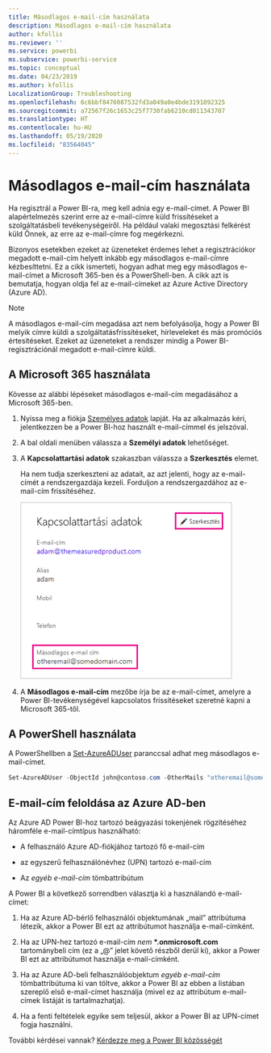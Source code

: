 ```yaml
---
title: Másodlagos e-mail-cím használata
description: Másodlagos e-mail-cím használata
author: kfollis
ms.reviewer: ''
ms.service: powerbi
ms.subservice: powerbi-service
ms.topic: conceptual
ms.date: 04/23/2019
ms.author: kfollis
LocalizationGroup: Troubleshooting
ms.openlocfilehash: 6c6bbf8476087532fd3a049a0e4bde3191892325
ms.sourcegitcommit: a72567f26c1653c25f7730fab6210cd011343707
ms.translationtype: HT
ms.contentlocale: hu-HU
ms.lasthandoff: 05/19/2020
ms.locfileid: "83564045"
---
```

# <a name="use-an-alternate-email-address"></a>Másodlagos e-mail-cím használata

Ha regisztrál a Power BI-ra, meg kell adnia egy e-mail-címet. A Power BI alapértelmezés szerint erre az e-mail-címre küld frissítéseket a szolgáltatásbeli tevékenységeiről. Ha például valaki megosztási felkérést küld Önnek, az erre az e-mail-címre fog megérkezni.

Bizonyos esetekben ezeket az üzeneteket érdemes lehet a regisztrációkor megadott e-mail-cím helyett inkább egy másodlagos e-mail-címre kézbesíttetni. Ez a cikk ismerteti, hogyan adhat meg egy másodlagos e-mail-címet a Microsoft 365-ben és a PowerShell-ben. A cikk azt is bemutatja, hogyan oldja fel az e-mail-címeket az Azure Active Directory (Azure AD).

> [!NOTE]
> A másodlagos e-mail-cím megadása azt nem befolyásolja, hogy a Power BI melyik címre küldi a szolgáltatásfrissítéseket, hírleveleket és más promóciós értesítéseket. Ezeket az üzeneteket a rendszer mindig a Power BI-regisztrációnál megadott e-mail-címre küldi.

## <a name="use-microsoft-365"></a>A Microsoft 365 használata

Kövesse az alábbi lépéseket másodlagos e-mail-cím megadásához a Microsoft 365-ben.

1. Nyissa meg a fiókja [Személyes adatok](https://portal.office.com/account/#personalinfo) lapját. Ha az alkalmazás kéri, jelentkezzen be a Power BI-hoz használt e-mail-címmel és jelszóval.

1. A bal oldali menüben válassza a **Személyi adatok** lehetőséget.

1. A **Kapcsolattartási adatok** szakaszban válassza a **Szerkesztés** elemet.

    Ha nem tudja szerkeszteni az adatait, az azt jelenti, hogy az e-mail-címét a rendszergazdája kezeli. Forduljon a rendszergazdához az e-mail-cím frissítéséhez.

    ![Kapcsolattartási adatok](media/service-admin-alternate-email-address-for-power-bi/contact-details.png)

1. A **Másodlagos e-mail-cím** mezőbe írja be az e-mail-címet, amelyre a Power BI-tevékenységével kapcsolatos frissítéseket szeretné kapni a Microsoft 365-től.

## <a name="use-powershell"></a>A PowerShell használata

A PowerShellben a [Set-AzureADUser](/powershell/module/azuread/set-azureaduser/) paranccsal adhat meg másodlagos e-mail-címet.

```powershell
Set-AzureADUser -ObjectId john@contoso.com -OtherMails "otheremail@somedomain.com"
```

## <a name="email-address-resolution-in-azure-ad"></a>E-mail-cím feloldása az Azure AD-ben

Az Azure AD Power BI-hoz tartozó beágyazási tokenjének rögzítéséhez háromféle e-mail-címtípus használható:

* A felhasználó Azure AD-fiókjához tartozó fő e-mail-cím

* az egyszerű felhasználónévhez (UPN) tartozó e-mail-cím

* Az *egyéb e-mail-cím* tömbattribútum

A Power BI a következő sorrendben választja ki a használandó e-mail-címet:

1. Ha az Azure AD-bérlő felhasználói objektumának „mail” attribútuma létezik, akkor a Power BI ezt az attribútumot használja e-mail-címként.

1. Ha az UPN-hez tartozó e-mail-cím *nem* **\*.onmicrosoft.com** tartománybeli cím (ez a „\@” jelet követő részből derül ki), akkor a Power BI ezt az attribútumot használja e-mail-címként.

1. Ha az Azure AD-beli felhasználóobjektum *egyéb e-mail-cím* tömbattribútuma ki van töltve, akkor a Power BI az ebben a listában szereplő első e-mail-címet használja (mivel ez az attribútum e-mail-címek listáját is tartalmazhatja).

1. Ha a fenti feltételek egyike sem teljesül, akkor a Power BI az UPN-címet fogja használni.

További kérdései vannak? [Kérdezze meg a Power BI közösségét](https://community.powerbi.com/)